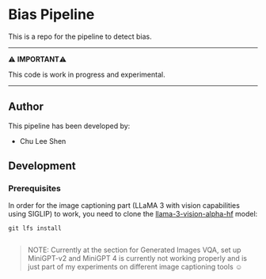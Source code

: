 # Bias Pipeline

This is a repo for the pipeline to detect bias.

---

⚠️ **IMPORTANT**⚠️

This code is work in progress and experimental.

---

## Author

This pipeline has been developed by:
- Chu Lee Shen

## Development
### Prerequisites
In order for the image captioning part (LLaMA 3 with vision capabilities using SIGLIP) to work, you need to clone the [llama-3-vision-alpha-hf](https://huggingface.co/qresearch/llama-3-vision-alpha-hf/tree/main) model:

```# Make sure you have git-lfs installed
git lfs install
```
```git clone https://huggingface.co/qresearch/llama-3-vision-alpha-hf
```

> NOTE: Currently at the section for Generated Images VQA, set up MiniGPT-v2 and MiniGPT 4 is currently not working properly and is just part of my experiments on different image captioning tools ☺
